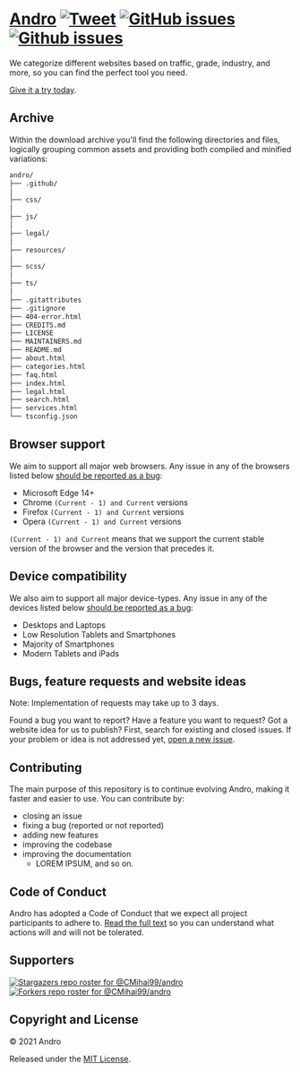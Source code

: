 # <a href="https://cmihai99.github.io/andro" target="_blank" id="andro">Andro</a> [![Tweet](https://img.shields.io/twitter/url/http/shields.io.svg?style=social)](https://twitter.com/intent/tweet?text=Find%20over%20100%20new%20and%20exciting%20websites%20at&url=http://cmihai99.github.io/andro&via=androteamfaq&hashtags=andro,webdevelopment,website,websitefinder,developers) [![GitHub issues](https://img.shields.io/github/issues/CMihai99/andro)](https://github.com/CMihai99/andro/issues) [![Github issues](https://img.shields.io/github/issues-closed/CMihai99/andro)](https://github.com/CMihai99/andro/issues?q=is%3Aissue+is%3Aclosed)

We categorize different websites based on traffic, grade, industry,
and more, so you can find the perfect tool you need.

[Give it a try today](https://cmihai99.github.io/andro).

## Archive

Within the download archive you'll find the following directories and files,
logically grouping common assets and providing both compiled and minified variations:

```sh
andro/
├── .github/
│
├── css/
│
├── js/
│
├── legal/
│
├── resources/
│
├── scss/
│
├── ts/
│
├── .gitattributes
├── .gitignore
├── 404-error.html
├── CREDITS.md
├── LICENSE
├── MAINTAINERS.md
├── README.md
├── about.html
├── categories.html
├── faq.html
├── index.html
├── legal.html
├── search.html
├── services.html
└── tsconfig.json
```

## Browser support

We aim to support all major web browsers. Any issue in any of the browsers listed below
[should be reported as a bug](https://github.com/CMihai99/andro/issues/new?assignees=&labels=bug&template=bug_report.md&title=%5BBug%5D):

- Microsoft Edge 14+
- Chrome ``(Current - 1) and Current`` versions
- Firefox ``(Current - 1) and Current`` versions
- Opera ``(Current - 1) and Current`` versions

``(Current - 1) and Current`` means that we support the current stable version
of the browser and the version that precedes it.

## Device compatibility

We also aim to support all major device-types. Any issue in any of the devices listed below
[should be reported as a bug](https://github.com/CMihai99/andro/issues/new?assignees=&labels=bug&template=bug_report.md&title=%5BBug%5D):

- Desktops and Laptops
- Low Resolution Tablets and Smartphones
- Majority of Smartphones
- Modern Tablets and iPads

## Bugs, feature requests and website ideas

Note: Implementation of requests may take up to 3 days.

Found a bug you want to report? Have a feature you want to request?
Got a website idea for us to publish? First,
search for existing and closed issues.
If your problem or idea is not addressed yet,
[open a new issue](https://github.com/CMihai99/andro/issues/new/choose).

## Contributing

The main purpose of this repository is to continue evolving Andro, making it faster and easier to use.
You can contribute by:
- closing an issue
- fixing a bug (reported or not reported)
- adding new features
- improving the codebase
- improving the documentation
  - LOREM IPSUM, and so on.

## Code of Conduct

Andro has adopted a Code of Conduct that we expect all project participants to adhere to.
[Read the full text](https://github.com/CMihai99/andro-docs/blob/main/docs/CodeOfConduct.md)
so you can understand what actions will and will not be tolerated.

## Supporters

[![Stargazers repo roster for @CMihai99/andro](https://reporoster.com/stars/CMihai99/andro)](https://github.com/CMihai99/andro/stargazers)
[![Forkers repo roster for @CMihai99/andro](https://reporoster.com/forks/CMihai99/andro)](https://github.com/CMihai99/andro/network/members)

## Copyright and License

© 2021 Andro

Released under the [MIT License](LICENSE).